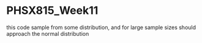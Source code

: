 # PHSX815_Week11
this code sample from some distribution, and for large sample sizes should approach the normal distribution
